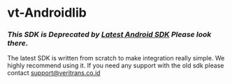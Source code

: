# vt-Androidlib

### *This SDK is Deprecated by [Latest Android SDK](https://github.com/veritrans/veritrans-android) Please look there*.

The latest SDK is written from scratch to make integration really simple. We highly recommend using it.
If you need any support with the old sdk please contact support@veritrans.co.id
